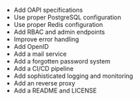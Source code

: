 * Add OAPI specifications
* Use proper PostgreSQL configuration
* Use proper Redis configuration
* Add RBAC and admin endpoints
* Improve error handling
* Add OpenID
* Add a mail service
* Add a forgotten password system
* Add a CI/CD pipeline
* Add sophisticated logging and monitoring
* Add an reverse proxy
* Add a README and LICENSE